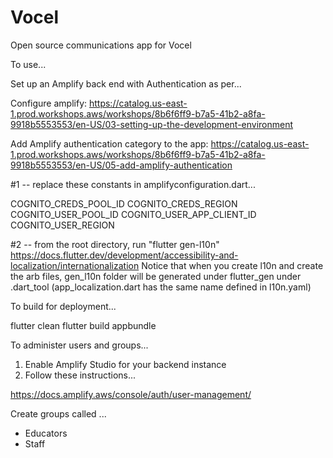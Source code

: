 # Vocel
Open source communications app for Vocel

To use...

Set up an Amplify back end with Authentication as per...

Configure amplify:
https://catalog.us-east-1.prod.workshops.aws/workshops/8b6f6ff9-b7a5-41b2-a8fa-9918b5553553/en-US/03-setting-up-the-development-environment

Add Amplify authentication category to the app:
https://catalog.us-east-1.prod.workshops.aws/workshops/8b6f6ff9-b7a5-41b2-a8fa-9918b5553553/en-US/05-add-amplify-authentication 

#1 -- replace these constants in amplifyconfiguration.dart...

COGNITO_CREDS_POOL_ID
COGNITO_CREDS_REGION
COGNITO_USER_POOL_ID
COGNITO_USER_APP_CLIENT_ID
COGNITO_USER_REGION

#2 -- from the root directory, run "flutter gen-l10n"
https://docs.flutter.dev/development/accessibility-and-localization/internationalization
Notice that when you create l10n and create the arb files, gen_l10n folder will be generated under flutter_gen under .dart_tool
(app_localization.dart has the same name defined in l10n.yaml)

To build for deployment...

flutter clean
flutter build appbundle

To administer users and groups...

1. Enable Amplify Studio for your backend instance
2. Follow these instructions...

https://docs.amplify.aws/console/auth/user-management/

Create groups called ...

* Educators
* Staff

